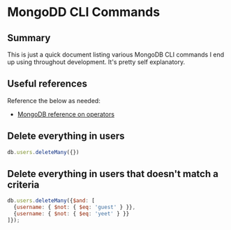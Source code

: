# MongoDD CLI Commands

## Summary

This is just a quick document listing various MongoDB CLI commands I end up using throughout development. It's pretty self explanatory.

## Useful references

Reference the below as needed:
- [MongoDB reference on operators](https://docs.mongodb.com/manual/reference/operator/)

## Delete everything in users

```js
db.users.deleteMany({})
```

## Delete everything in users that doesn't match a criteria

```js
db.users.deleteMany({$and: [
  {username: { $not: { $eq: 'guest' } }},
  {username: { $not: { $eq: 'yeet' } }}
]});
```